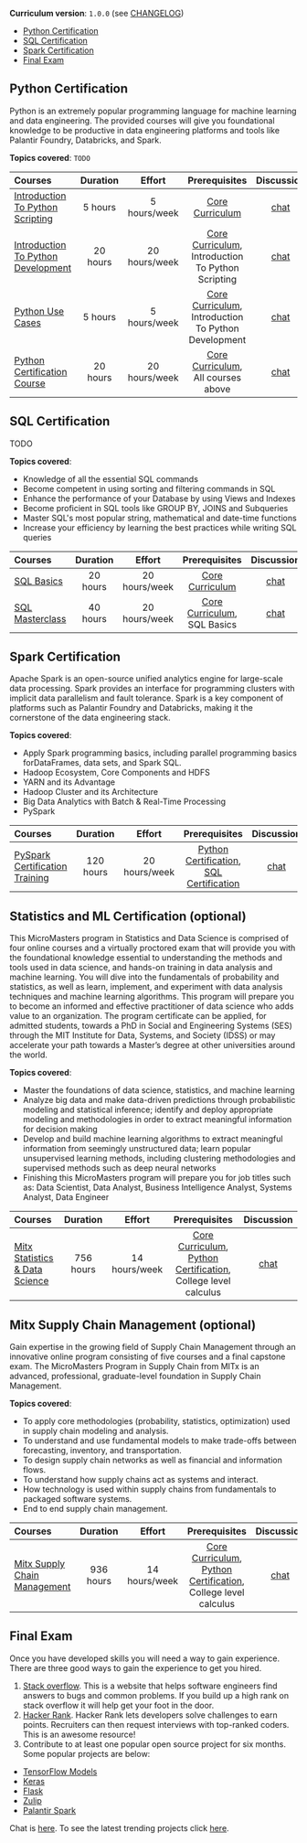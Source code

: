 **Curriculum version**: `1.0.0` (see [CHANGELOG](../CHANGELOG.md))

- [Python Certification](#python-certification)
- [SQL Certification](#sql-certification)
- [Spark Certification](#spark-certification)
- [Final Exam](#final-exam)

## Python Certification
Python is an extremely popular programming language for machine learning and data engineering. The provided
courses will give you foundational knowledge to be productive in data engineering platforms and tools like 
Palantir Foundry, Databricks, and Spark.

**Topics covered**:
`TODO`

Courses | Duration | Effort | Prerequisites | Discussion
:-- | :--: | :--: | :--: | :--:
[Introduction To Python Scripting](https://acloudguru.com/course/introduction-to-python-scripting) | 5 hours | 5 hours/week | [Core Curriculum](./curriculum.md) | [chat](https://discord.com/channels/787748295346356245/787750690034155590)
[Introduction To Python Development](https://acloudguru.com/course/introduction-to-python-development) | 20 hours | 20 hours/week | [Core Curriculum](./curriculum.md), Introduction To Python Scripting | [chat](https://discord.com/channels/787748295346356245/787750690034155590)
[Python Use Cases](https://acloudguru.com/course/programming-use-cases-with-python) | 5 hours | 5 hours/week | [Core Curriculum](./curriculum.md), Introduction To Python Development | [chat](https://discord.com/channels/787748295346356245/787750690034155590)
[Python Certification Course](https://acloudguru.com/course/certified-associate-in-python-programming-certification-pcap-31-03) | 20 hours | 20 hours/week | [Core Curriculum](./curriculum.md), All courses above | [chat](https://discord.com/channels/787748295346356245/787750690034155590)

## SQL Certification
TODO

**Topics covered**:
* Knowledge of all the essential SQL commands
* Become competent in using sorting and filtering commands in SQL
* Enhance the performance of your Database by using Views and Indexes
* Become proficient in SQL tools like GROUP BY, JOINS and Subqueries
* Master SQL's most popular string, mathematical and date-time functions
* Increase your efficiency by learning the best practices while writing SQL queries

Courses | Duration | Effort | Prerequisites | Discussion
:-- | :--: | :--: | :--: | :--:
[SQL Basics](https://acloudguru.com/course/database-administration-and-sql-language-basics) | 20 hours | 20 hours/week | [Core Curriculum](./curriculum.md) | [chat](https://discord.com/channels/787748295346356245/787750690034155590)
[SQL Masterclass](https://www.udemy.com/course/the-complete-sql-masterclass-for-data-analytics/) | 40 hours | 20 hours/week | [Core Curriculum](./curriculum.md), SQL Basics | [chat](https://discord.com/channels/787748295346356245/787750690034155590)

## Spark Certification
Apache Spark is an open-source unified analytics engine for large-scale data processing. Spark provides an interface for programming clusters with implicit data parallelism and fault tolerance.
Spark is a key component of platforms such as Palantir Foundry and Databricks, making it the cornerstone of the data engineering stack. 

**Topics covered**:
* Apply Spark programming basics, including parallel programming basics forDataFrames, data sets, and Spark SQL.
* Hadoop Ecosystem, Core Components and HDFS
* YARN and its Advantage
* Hadoop Cluster and its Architecture
* Big Data Analytics with Batch & Real-Time Processing
* PySpark

Courses | Duration | Effort | Prerequisites | Discussion
:-- | :--: | :--: | :--: | :--:
[PySpark Certification Training](https://www.edureka.co/pyspark-certification-training) | 120 hours | 20 hours/week | [Python Certification](#python-certification), [SQL Certification](#sql-certification) | [chat](https://discord.com/channels/787748295346356245/787750690034155590)

## Statistics and ML Certification (optional)
This MicroMasters program in Statistics and Data Science is comprised of four online courses and a virtually proctored exam that will provide you with the foundational knowledge essential to understanding the methods and tools used in data science, and hands-on training in data analysis and machine learning. You will dive into the fundamentals of probability and statistics, as well as learn, implement, and experiment with data analysis techniques and machine learning algorithms. This program will prepare you to become an informed and effective practitioner of data science who adds value to an organization. The program certificate can be applied, for admitted students, towards a PhD in Social and Engineering Systems (SES) through the MIT Institute for Data, Systems, and Society (IDSS) or may accelerate your path towards a Master’s degree at other universities around the world.

**Topics covered**:
* Master the foundations of data science, statistics, and machine learning
* Analyze big data and make data-driven predictions through probabilistic modeling and statistical inference; identify and deploy appropriate modeling and methodologies in order to extract meaningful information for decision making
* Develop and build machine learning algorithms to extract meaningful information from seemingly unstructured data; learn popular unsupervised learning methods, including clustering methodologies and supervised methods such as deep neural networks
* Finishing this MicroMasters program will prepare you for job titles such as: Data Scientist, Data Analyst, Business Intelligence Analyst, Systems Analyst, Data Engineer

Courses | Duration | Effort | Prerequisites | Discussion
:-- | :--: | :--: | :--: | :--:
[Mitx Statistics & Data Science](https://www.edx.org/micromasters/mitx-statistics-and-data-science/) | 756 hours | 14 hours/week | [Core Curriculum](./curriculum.md), [Python Certification](#python-certification), College level calculus | [chat](https://discord.com/channels/787748295346356245/787750690034155590)

## Mitx Supply Chain Management (optional)
Gain expertise in the growing field of Supply Chain Management through an innovative online program consisting of five courses and a final capstone exam. The MicroMasters Program in Supply Chain from MITx is an advanced, professional, graduate-level foundation in Supply Chain Management.

**Topics covered**:
* To apply core methodologies (probability, statistics, optimization) used in supply chain modeling and analysis.
* To understand and use fundamental models to make trade-offs between forecasting, inventory, and transportation.
* To design supply chain networks as well as financial and information flows.
* To understand how supply chains act as systems and interact.
* How technology is used within supply chains from fundamentals to packaged software systems.
* End to end supply chain management.

Courses | Duration | Effort | Prerequisites | Discussion
:-- | :--: | :--: | :--: | :--:
[Mitx Supply Chain Management](https://www.edx.org/micromasters/mitx-supply-chain-management) | 936 hours | 14 hours/week | [Core Curriculum](./curriculum.md), [Python Certification](#python-certification), College level calculus | [chat](https://discord.com/channels/787748295346356245/787750690034155590)

## Final Exam
Once you have developed skills you will need a way to gain
experience. There are three good ways to gain the experience to get you hired.

1. [Stack overflow](https://stackoverflow.com/). This is a website that helps software engineers find answers to bugs and common problems.
   If you build up a high rank on stack overflow it will help get your foot in the door.
1. [Hacker Rank](https://www.hackerrank.com/auth/signup). Hacker Rank lets developers solve challenges to earn points. Recruiters can then request interviews with top-ranked coders. This is an awesome resource!
1. Contribute to at least one popular open source project for six months. Some popular projects are below:

- [TensorFlow Models](https://github.com/tensorflow/models)
- [Keras](https://github.com/keras-team/keras)
- [Flask](hhttps://github.com/pallets/flask)
- [Zulip](https://github.com/zulip/zulip)
- [Palantir Spark](https://github.com/palantir/spark)

Chat is [here](https://discord.com/channels/787748295346356245/787750808413667398). To see the latest trending projects click [here](https://github.com/trending/python).

